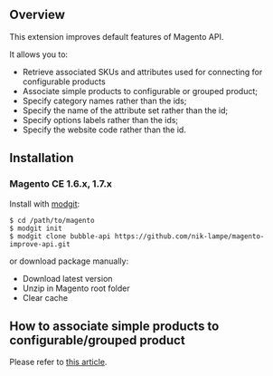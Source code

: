 ## Overview

This extension improves default features of Magento API.

It allows you to:

* Retrieve associated SKUs and attributes used for connecting for configurable products
* Associate simple products to configurable or grouped product;
* Specify category names rather than the ids;
* Specify the name of the attribute set rather than the id;
* Specify options labels rather than the ids;
* Specify the website code rather than the id.

## Installation

### Magento CE 1.6.x, 1.7.x

Install with [modgit](https://github.com/nik-lampe/modgit):

    $ cd /path/to/magento
    $ modgit init
    $ modgit clone bubble-api https://github.com/nik-lampe/magento-improve-api.git

or download package manually:

* Download latest version 
* Unzip in Magento root folder
* Clear cache

## How to associate simple products to configurable/grouped product

Please refer to [this article](http://www.bubblecode.net/en/2012/04/20/magento-api-associate-simple-products-to-configurable-or-grouped-product/).